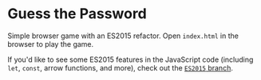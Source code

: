 # Guess the Password

Simple browser game with an ES2015 refactor. Open `index.html` in the browser to play the game. 

If you'd like to see some ES2015 features in the JavaScript code (including `let`, `const`, arrow functions, and more), check out the [`ES2015` branch](https://github.com/mkczarkowski/front-end-projects/tree/ES2015/projects/vanilla-js/guess-the-password).

